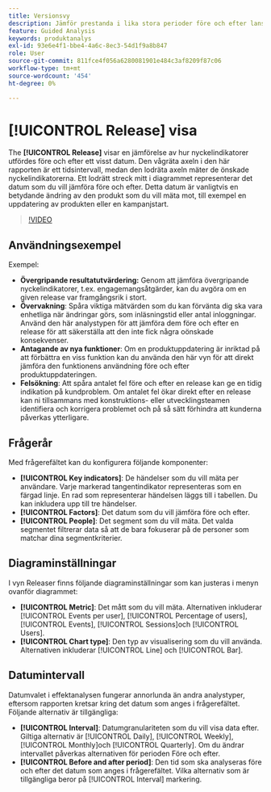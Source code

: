 ```yaml
---
title: Versionsvy
description: Jämför prestanda i lika stora perioder före och efter lanseringen.
feature: Guided Analysis
keywords: produktanalys
exl-id: 93e6e4f1-bbe4-4a6c-8ec3-54d1f9a8b847
role: User
source-git-commit: 811fce4f056a6280081901e484c3af8209f87c06
workflow-type: tm+mt
source-wordcount: '454'
ht-degree: 0%

---
```


# [!UICONTROL Release] visa

The **[!UICONTROL Release]** visar en jämförelse av hur nyckelindikatorer utfördes före och efter ett visst datum. Den vågräta axeln i den här rapporten är ett tidsintervall, medan den lodräta axeln mäter de önskade nyckelindikatorerna. Ett lodrätt streck mitt i diagrammet representerar det datum som du vill jämföra före och efter. Detta datum är vanligtvis en betydande ändring av den produkt som du vill mäta mot, till exempel en uppdatering av produkten eller en kampanjstart.

>[!VIDEO](https://video.tv.adobe.com/v/3421665/?learn=on)

## Användningsexempel

Exempel:

* **Övergripande resultatutvärdering:** Genom att jämföra övergripande nyckelindikatorer, t.ex. engagemangsåtgärder, kan du avgöra om en given release var framgångsrik i stort.
* **Övervakning**: Spåra viktiga mätvärden som du kan förvänta dig ska vara enhetliga när ändringar görs, som inläsningstid eller antal inloggningar. Använd den här analystypen för att jämföra dem före och efter en release för att säkerställa att den inte fick några oönskade konsekvenser.
* **Antagande av nya funktioner**: Om en produktuppdatering är inriktad på att förbättra en viss funktion kan du använda den här vyn för att direkt jämföra den funktionens användning före och efter produktuppdateringen.
* **Felsökning**: Att spåra antalet fel före och efter en release kan ge en tidig indikation på kundproblem. Om antalet fel ökar direkt efter en release kan ni tillsammans med konstruktions- eller utvecklingsteamen identifiera och korrigera problemet och på så sätt förhindra att kunderna påverkas ytterligare.

## Frågerår

Med frågerefältet kan du konfigurera följande komponenter:

* **[!UICONTROL Key indicators]**: De händelser som du vill mäta per användare. Varje markerad tangentindikator representeras som en färgad linje. En rad som representerar händelsen läggs till i tabellen. Du kan inkludera upp till tre händelser.
* **[!UICONTROL Factors]**: Det datum som du vill jämföra före och efter.
* **[!UICONTROL People]**: Det segment som du vill mäta. Det valda segmentet filtrerar data så att de bara fokuserar på de personer som matchar dina segmentkriterier.

## Diagraminställningar

I vyn Releaser finns följande diagraminställningar som kan justeras i menyn ovanför diagrammet:

* **[!UICONTROL Metric]**: Det mått som du vill mäta. Alternativen inkluderar [!UICONTROL Events per user], [!UICONTROL Percentage of users], [!UICONTROL Events], [!UICONTROL Sessions]och [!UICONTROL Users].
* **[!UICONTROL Chart type]**: Den typ av visualisering som du vill använda. Alternativen inkluderar [!UICONTROL Line] och [!UICONTROL Bar].

## Datumintervall

Datumvalet i effektanalysen fungerar annorlunda än andra analystyper, eftersom rapporten kretsar kring det datum som anges i frågerefältet. Följande alternativ är tillgängliga:

* **[!UICONTROL Interval]**: Datumgranulariteten som du vill visa data efter. Giltiga alternativ är [!UICONTROL Daily], [!UICONTROL Weekly], [!UICONTROL Monthly]och [!UICONTROL Quarterly]. Om du ändrar intervallet påverkas alternativen för perioden Före och efter.
* **[!UICONTROL Before and after period]**: Den tid som ska analyseras före och efter det datum som anges i frågerefältet. Vilka alternativ som är tillgängliga beror på [!UICONTROL Interval] markering.
